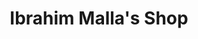 ---
title: "Ibrahim Malla's Shop"
url: /gofor/ibrahim-mallas-shop-jendema-highway/
shop: Allgemein
---